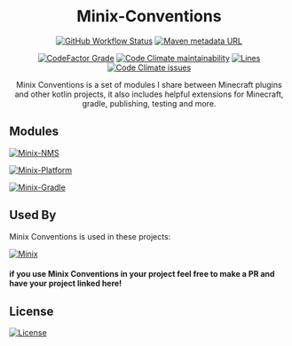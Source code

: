 <div align="center">

# Minix-Conventions

[![GitHub Workflow Status](https://img.shields.io/github/workflow/status/DaRacci/Minix-Conventions/Java%20CI%20with%20Gradle?color=purple&style=for-the-badge)](https://github.com/DaRacci/Minix-Conventions/actions/workflows/gradle-ci.yml)
[![Maven metadata URL](https://img.shields.io/maven-metadata/v?color=purple&metadataUrl=https%3A%2F%2Frepo.racci.dev%2Freleases%2Fdev%2Fracci%2FMinix-Gradle%2Fmaven-metadata.xml&style=for-the-badge)]()

[![CodeFactor Grade](https://img.shields.io/codefactor/grade/github/DaRacci/Minix-Conventions?color=purple&style=for-the-badge)]()
[![Code Climate maintainability](https://img.shields.io/codeclimate/maintainability/DaRacci/Minix-Conventions?color=purple&style=for-the-badge)]()
[![Lines](https://img.shields.io/tokei/lines/github/DaRacci/Minix-Conventions?color=purple&style=for-the-badge)]()
[![Code Climate issues](https://img.shields.io/codeclimate/issues/DaRacci/Minix-Conventions?color=purple&style=for-the-badge)]()

Minix Conventions is a set of modules I share between Minecraft plugins
and other kotlin projects, it also includes helpful extensions
for Minecraft, gradle, publishing, testing and more.
</div>


## Modules

[![Minix-NMS](https://img.shields.io/static/v1?&label=Minix&message=NMS&color=purple&style=for-the-badge)](https://github.com/DaRacci/Minix-Conventions/tree/main/Minix-NMS)

[![Minix-Platform](https://img.shields.io/static/v1?&label=Minix&message=Platform&color=purple&style=for-the-badge)](https://github.com/DaRacci/Minix-Conventions/tree/main/Minix-Platform)

[![Minix-Gradle](https://img.shields.io/static/v1?&label=Minix&message=Gradle&color=purple&style=for-the-badge)](https://github.com/DaRacci/Minix-Conventions/tree/main/Minix-Gradle)

## Used By

Minix Conventions is used in these projects:

[![Minix](https://img.shields.io/static/v1?&label=Minix&message=Minecraft%20API&color=purple&style=for-the-badge)](https://github.com/DaRacci/Minix/)

#### if you use Minix Conventions in your project feel free to make a PR and have your project linked here!

## License
[![License](https://img.shields.io/github/license/DaRacci/Minix-Conventions?color=purple&style=for-the-badge)](https://github.com/DaRacci/Minix-Conventions/blob/main/LICENSE)
